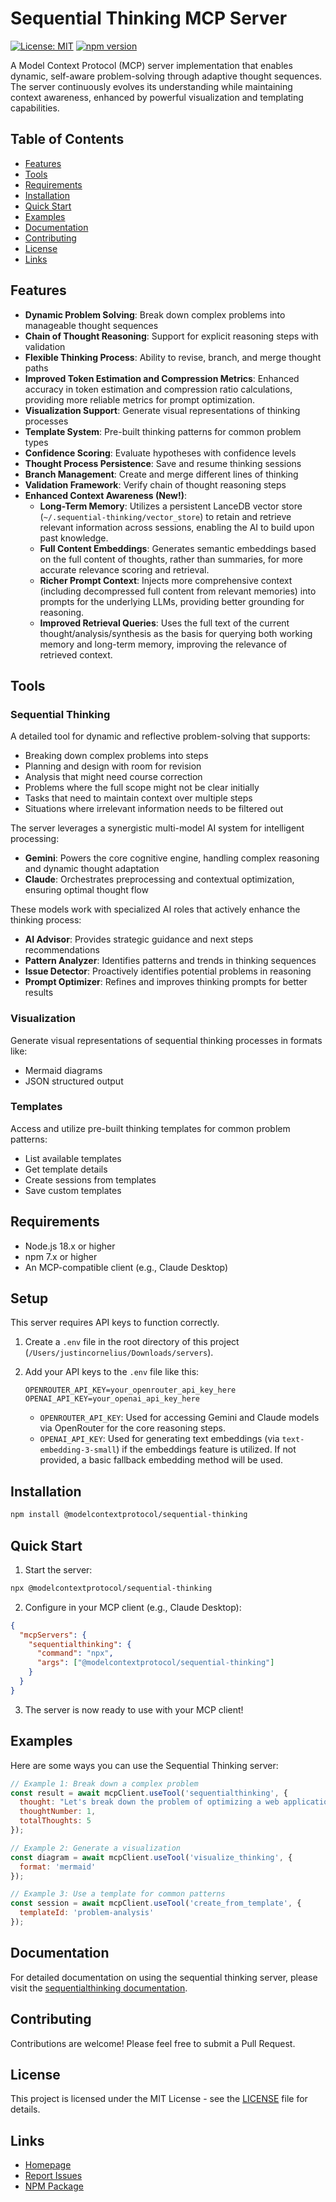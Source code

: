 # Sequential Thinking MCP Server

[![License: MIT](https://img.shields.io/badge/License-MIT-yellow.svg)](https://opensource.org/licenses/MIT)
[![npm version](https://badge.fury.io/js/%40modelcontextprotocol%2Fsequential-thinking.svg)](https://badge.fury.io/js/%40modelcontextprotocol%2Fsequential-thinking)

A Model Context Protocol (MCP) server implementation that enables dynamic, self-aware problem-solving through adaptive thought sequences. The server continuously evolves its understanding while maintaining context awareness, enhanced by powerful visualization and templating capabilities.

## Table of Contents
- [Features](#features)
- [Tools](#tools)
- [Requirements](#requirements)
- [Installation](#installation)
- [Quick Start](#quick-start)
- [Examples](#examples)
- [Documentation](#documentation)
- [Contributing](#contributing)
- [License](#license)
- [Links](#links)

## Features

- **Dynamic Problem Solving**: Break down complex problems into manageable thought sequences
- **Chain of Thought Reasoning**: Support for explicit reasoning steps with validation
- **Flexible Thinking Process**: Ability to revise, branch, and merge thought paths
- **Improved Token Estimation and Compression Metrics**: Enhanced accuracy in token estimation and compression ratio calculations, providing more reliable metrics for prompt optimization.
- **Visualization Support**: Generate visual representations of thinking processes
- **Template System**: Pre-built thinking patterns for common problem types
- **Confidence Scoring**: Evaluate hypotheses with confidence levels
- **Thought Process Persistence**: Save and resume thinking sessions
- **Branch Management**: Create and merge different lines of thinking
- **Validation Framework**: Verify chain of thought reasoning steps
- **Enhanced Context Awareness (New!)**:
    - **Long-Term Memory**: Utilizes a persistent LanceDB vector store (`~/.sequential-thinking/vector_store`) to retain and retrieve relevant information across sessions, enabling the AI to build upon past knowledge.
    - **Full Content Embeddings**: Generates semantic embeddings based on the full content of thoughts, rather than summaries, for more accurate relevance scoring and retrieval.
    - **Richer Prompt Context**: Injects more comprehensive context (including decompressed full content from relevant memories) into prompts for the underlying LLMs, providing better grounding for reasoning.
    - **Improved Retrieval Queries**: Uses the full text of the current thought/analysis/synthesis as the basis for querying both working memory and long-term memory, improving the relevance of retrieved context.

## Tools

### Sequential Thinking
A detailed tool for dynamic and reflective problem-solving that supports:

- Breaking down complex problems into steps
- Planning and design with room for revision
- Analysis that might need course correction
- Problems where the full scope might not be clear initially
- Tasks that need to maintain context over multiple steps
- Situations where irrelevant information needs to be filtered out

The server leverages a synergistic multi-model AI system for intelligent processing:

- **Gemini**: Powers the core cognitive engine, handling complex reasoning and dynamic thought adaptation
- **Claude**: Orchestrates preprocessing and contextual optimization, ensuring optimal thought flow

These models work with specialized AI roles that actively enhance the thinking process:

- **AI Advisor**: Provides strategic guidance and next steps recommendations
- **Pattern Analyzer**: Identifies patterns and trends in thinking sequences
- **Issue Detector**: Proactively identifies potential problems in reasoning
- **Prompt Optimizer**: Refines and improves thinking prompts for better results

### Visualization
Generate visual representations of sequential thinking processes in formats like:
- Mermaid diagrams
- JSON structured output

### Templates
Access and utilize pre-built thinking templates for common problem patterns:
- List available templates
- Get template details
- Create sessions from templates
- Save custom templates

## Requirements

- Node.js 18.x or higher
- npm 7.x or higher
- An MCP-compatible client (e.g., Claude Desktop)

## Setup

This server requires API keys to function correctly.

1.  Create a `.env` file in the root directory of this project (`/Users/justincornelius/Downloads/servers`).
2.  Add your API keys to the `.env` file like this:

    ```
    OPENROUTER_API_KEY=your_openrouter_api_key_here
    OPENAI_API_KEY=your_openai_api_key_here
    ```

    *   `OPENROUTER_API_KEY`: Used for accessing Gemini and Claude models via OpenRouter for the core reasoning steps.
    *   `OPENAI_API_KEY`: Used for generating text embeddings (via `text-embedding-3-small`) if the embeddings feature is utilized. If not provided, a basic fallback embedding method will be used.

## Installation

```bash
npm install @modelcontextprotocol/sequential-thinking
```

## Quick Start

1. Start the server:
```bash
npx @modelcontextprotocol/sequential-thinking
```

2. Configure in your MCP client (e.g., Claude Desktop):
```json
{
  "mcpServers": {
    "sequentialthinking": {
      "command": "npx",
      "args": ["@modelcontextprotocol/sequential-thinking"]
    }
  }
}
```

3. The server is now ready to use with your MCP client!

## Examples

Here are some ways you can use the Sequential Thinking server:

```javascript
// Example 1: Break down a complex problem
const result = await mcpClient.useTool('sequentialthinking', {
  thought: "Let's break down the problem of optimizing a web application",
  thoughtNumber: 1,
  totalThoughts: 5
});

// Example 2: Generate a visualization
const diagram = await mcpClient.useTool('visualize_thinking', {
  format: 'mermaid'
});

// Example 3: Use a template for common patterns
const session = await mcpClient.useTool('create_from_template', {
  templateId: 'problem-analysis'
});
```

## Documentation

For detailed documentation on using the sequential thinking server, please visit the [sequentialthinking documentation](src/sequentialthinking/README.md).

## Contributing

Contributions are welcome! Please feel free to submit a Pull Request.

## License

This project is licensed under the MIT License - see the [LICENSE](LICENSE) file for details.

## Links

- [Homepage](https://modelcontextprotocol.io)
- [Report Issues](https://github.com/spotty118/servers/issues)
- [NPM Package](https://www.npmjs.com/package/@modelcontextprotocol/sequential-thinking)
